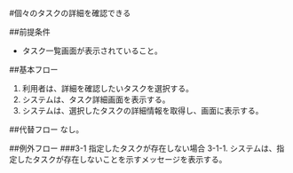 #個々のタスクの詳細を確認できる

##前提条件
- タスク一覧画面が表示されていること。

##基本フロー
1. 利用者は、詳細を確認したいタスクを選択する。
2. システムは、タスク詳細画面を表示する。
3. システムは、選択したタスクの詳細情報を取得し、画面に表示する。

##代替フロー
なし。

##例外フロー
###3-1 指定したタスクが存在しない場合
3-1-1. システムは、指定したタスクが存在しないことを示すメッセージを表示する。

